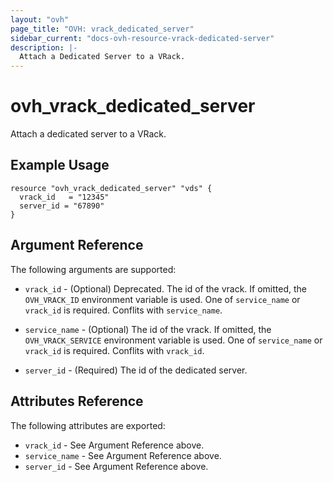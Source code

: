 ```yaml
---
layout: "ovh"
page_title: "OVH: vrack_dedicated_server"
sidebar_current: "docs-ovh-resource-vrack-dedicated-server"
description: |-
  Attach a Dedicated Server to a VRack.
---
```


# ovh_vrack_dedicated_server

Attach a dedicated server to a VRack.

## Example Usage

```hcl
resource "ovh_vrack_dedicated_server" "vds" {
  vrack_id   = "12345"
  server_id = "67890"
}
```

## Argument Reference

The following arguments are supported:

* `vrack_id` - (Optional) Deprecated. The id of the vrack. If omitted,
    the `OVH_VRACK_ID` environment variable is used.
    One of `service_name` or `vrack_id` is required. Conflits with `service_name`.

* `service_name` - (Optional) The id of the vrack. If omitted,
    the `OVH_VRACK_SERVICE` environment variable is used. 
    One of `service_name` or `vrack_id` is required. Conflits with `vrack_id`.

* `server_id` - (Required) The id of the dedicated server. 

## Attributes Reference

The following attributes are exported:

* `vrack_id` - See Argument Reference above.
* `service_name` - See Argument Reference above.
* `server_id` - See Argument Reference above.
